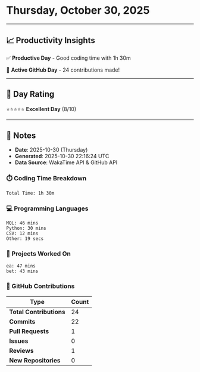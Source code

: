 # Thursday, October 30, 2025

---

## 📈 Productivity Insights

✅ **Productive Day** - Good coding time with 1h 30m

🚀 **Active GitHub Day** - 24 contributions made!

---

## 🎯 Day Rating

⭐⭐⭐⭐⭐ **Excellent Day** (8/10)

---

## 📝 Notes

- **Date**: 2025-10-30 (Thursday)
- **Generated**: 2025-10-30 22:16:24 UTC
- **Data Source**: WakaTime API & GitHub API


### ⏱️ Coding Time Breakdown

```
Total Time: 1h 30m
```

### 💻 Programming Languages

```
MQL: 46 mins
Python: 30 mins
CSV: 12 mins
Other: 19 secs
```

### 📂 Projects Worked On

```
ea: 47 mins
bet: 43 mins

```


### 🐙 GitHub Contributions

| Type | Count |
|------|-------|
| **Total Contributions** | 24 |
| **Commits** | 22 |
| **Pull Requests** | 1 |
| **Issues** | 0 |
| **Reviews** | 1 |
| **New Repositories** | 0 |

